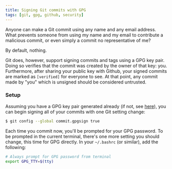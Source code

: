 ```yaml
---
title: Signing Git commits with GPG
tags: [git, gpg, github, security]
---
```


Anyone can make a Git commit using any name and any email address. What prevents
someone from using my name and my email to contribute a malicious commit, or
even simply a commit no representative of me?

By default, nothing.

Git does, however, support signing commits and tags using a GPG key pair. Doing
so verifies that the commit was created by the owner of that key: you.
Furthermore, after sharing your public key with Github, your signed commits are
marked as `[verified]` for everyone to see. At that point, any commit made by
"you" which is unsigned should be considered untrusted.

### Setup
Assuming you have a GPG key pair generated already (if not, see
[here](https://www.gnupg.org/gph/en/manual.html#INTRO)), you can begin signing
all of your commits with one Git setting change:

```bash
$ git config --global commit.gpgsign true
```

Each time you commit now, you'll be prompted for your GPG password. To be
prompted in the current terminal, there's one more setting you should change,
this time for GPG directly. In your `~/.bashrc` (or similar), add the following:

```bash
# Always prompt for GPG password from terminal
export GPG_TTY=$(tty)
```
